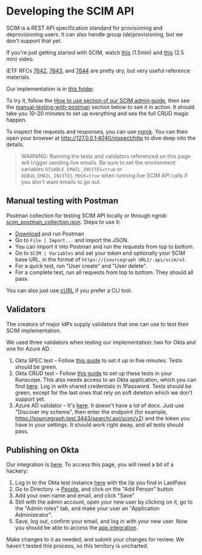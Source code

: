 # Developing the SCIM API

SCIM is a REST API specification standard for provisioning and deprovisioning users. It can also handle group (de)provisioning, but we don't support that yet.

If you're just getting started with SCIM, watch [this](https://www.youtube.com/watch?v=LBZPPBOdImU) (1.5min) and [this](https://www.youtube.com/watch?v=ID-ApdGu2Hc) (2.5 min) video.

IETF RFCs [7642](https://www.rfc-editor.org/rfc/rfc7642), [7643](https://www.rfc-editor.org/rfc/rfc7643), and [7644](https://www.rfc-editor.org/rfc/rfc7644) are pretty dry, but very useful reference materials.

Our implementation is in [this folder](https://sourcegraph.com/github.com/sourcegraph/sourcegraph/-/tree/internal/scim).

To try it, follow the [How to use section of our SCIM admin guide](../../admin/scim.md#how-to-use), then see the [manual-testing-with-postman](#manual-testing-with-postman) section below to see it in action. It should take you 10–20 minutes to set up everything and see the full CRUD magic happen.

To inspect the requests and responses, you can use [ngrok](https://ngrok.com/). You can then open your browser at http://127.0.0.1:4040/inspect/http to dive deep into the details.

> WARNING: Running the tests and validators referenced on this page will trigger sending live emails. Be sure to set the environment variables `DISABLE_EMAIL_INVITES=true` or `DEBUG_EMAIL_INVITES_MOCK=true` when running live SCIM API calls if you don't want emails to go out.

## Manual testing with Postman

Postman collection for testing SCIM API locally or through ngrok: [scim_postman_collection.json](scim_postman_collection.json). Steps to use it:

- [Download](https://www.postman.com/) and run Postman
- Go to `File | Import...` and import the JSON.
- You can import it into Postman and run the requests from top to bottom.
- Go to `SCIM | Variables` and set your token and optionally your SCIM base URL, in the format of `https://{sourcegraph URL}/.api/scim/v2`.
- For a quick test, run "User create" and "User delete".
- For a complete test, run all requests from top to bottom. They should all pass.

You can also just use [cURL](https://curl.se/) if you prefer a CLI tool.

## Validators

The creators of major IdPs supply validators that one can use to test their SCIM implementation.

We used three validators when testing our implementation: two for Okta and one for Azure AD.

1. Okta SPEC test – Follow [this guide](https://developer.okta.com/docs/guides/scim-provisioning-integration-prepare/main/#test-your-scim-api) to set it up in five minutes. Tests should be green.
2. Okta CRUD test – Follow [this guide](https://developer.okta.com/docs/guides/scim-provisioning-integration-test/main/) to set up these tests in your Runscope. This also needs access to an Okta application, which you can find [here](https://dev-433675-admin.oktapreview.com/admin/app/dev-433675_k8ssgdevorgsamlscim_1/instance/0oa1l85zn9a0tgzKP0h8/). Log in with shared credentials in 1Password. Tests should be green, except for the last ones that rely on soft deletion which we don't support yet.
3. Azure AD validator – It's [here](https://scimvalidator.microsoft.com). It doesn't have a lot of docs. Just use "Discover my schema", then enter the endpoint (for example, https://sourcegraph.test:3443/search/.api/scim/v2) and the token you have in your settings. It should work right away, and all tests should pass.

## Publishing on Okta

Our integration is [here](https://oinmanager.okta.com/app-integration/1731). To access this page, you will need a bit of a hackery:

1. Log in to the Okta test instance [here](https://dev-433675-admin.oktapreview.com/) with the l/p you find in LastPass
2. Go to Directory → [People](https://dev-433675-admin.oktapreview.com/admin/users), and click on the "Add Person" button
3. Add your own name and email, and click "Save"
4. Still with the admin account, open your new user by clicking on it, go to the "Admin roles" tab, and make your user an "Application Administrator".
5. Save, log out, confirm your email, and log in with your new user. Now you should be able to access the [app integration](https://oinmanager.okta.com/app-integration/1731).

Make changes to it as needed, and submit your changes for review. We haven't tested this process, so this territory is uncharted.
